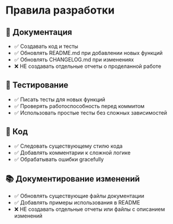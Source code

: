 # Правила разработки

## 📝 Документация
- ✅ Создавать код и тесты
- ✅ Обновлять README.md при добавлении новых функций
- ✅ Обновлять CHANGELOG.md при изменениях
- ❌ НЕ создавать отдельные отчеты о проделанной работе

## 🧪 Тестирование
- ✅ Писать тесты для новых функций
- ✅ Проверять работоспособность перед коммитом
- ✅ Использовать простые тесты без сложных зависимостей

## 🔧 Код
- ✅ Следовать существующему стилю кода
- ✅ Добавлять комментарии к сложной логике
- ✅ Обрабатывать ошибки gracefully

## 📚 Документирование изменений
- ✅ Обновлять существующие файлы документации
- ✅ Добавлять примеры использования в README
- ❌ НЕ создавать отдельные отчеты или файлы с описанием изменений 